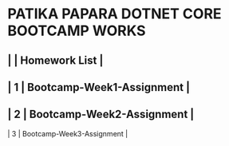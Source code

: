 # PATIKA PAPARA DOTNET CORE BOOTCAMP WORKS

|    |      Homework List        |
----------------------------------
| 1  | Bootcamp-Week1-Assignment |
----------------------------------
| 2  | Bootcamp-Week2-Assignment |
----------------------------------
| 3  | Bootcamp-Week3-Assignment |